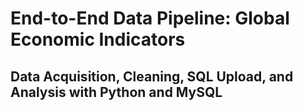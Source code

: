 # End-to-End Data Pipeline: Global Economic Indicators

## Data Acquisition, Cleaning, SQL Upload, and Analysis with Python and MySQL
